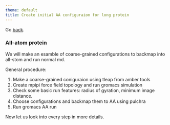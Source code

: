 ```yaml
---
theme: default
title: Create initial AA configuraion for long protein
---
```


Go [back](./).

### All-atom protein

We will make an esamble of coarse-grained configurations to backmap into all-stom and run normal md.

General procedure:
1. Make a coarse-grained coniguraion using tleap from amber tools
2. Create mpipi force field topology and run gromacs simulation
3. Check some basic run features: radius of gyration, minimum image distance.
4. Choose configurations and backmap them to AA using pulchra
5. Run gromacs AA run

Now let us look into every step in more details.
